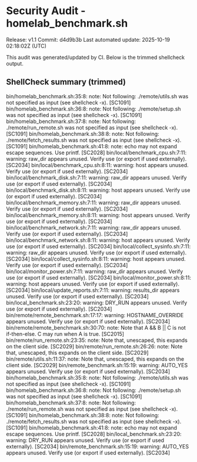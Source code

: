 # Security Audit - homelab_benchmark.sh

Release: v1.1
Commit: d4d9b3b
Last automated update: 2025-10-19 02:18:02Z (UTC)

This audit was generated/updated by CI. Below is the trimmed shellcheck output.

## ShellCheck summary (trimmed)

bin/homelab_benchmark.sh:35:8: note: Not following: ./remote/utils.sh was not specified as input (see shellcheck -x). [SC1091]
bin/homelab_benchmark.sh:36:8: note: Not following: ./remote/setup.sh was not specified as input (see shellcheck -x). [SC1091]
bin/homelab_benchmark.sh:37:8: note: Not following: ./remote/run_remote.sh was not specified as input (see shellcheck -x). [SC1091]
bin/homelab_benchmark.sh:38:8: note: Not following: ./remote/fetch_results.sh was not specified as input (see shellcheck -x). [SC1091]
bin/homelab_benchmark.sh:41:8: note: echo may not expand escape sequences. Use printf. [SC2028]
bin/local/benchmark_cpu.sh:7:11: warning: raw_dir appears unused. Verify use (or export if used externally). [SC2034]
bin/local/benchmark_cpu.sh:8:11: warning: host appears unused. Verify use (or export if used externally). [SC2034]
bin/local/benchmark_disk.sh:7:11: warning: raw_dir appears unused. Verify use (or export if used externally). [SC2034]
bin/local/benchmark_disk.sh:8:11: warning: host appears unused. Verify use (or export if used externally). [SC2034]
bin/local/benchmark_memory.sh:7:11: warning: raw_dir appears unused. Verify use (or export if used externally). [SC2034]
bin/local/benchmark_memory.sh:8:11: warning: host appears unused. Verify use (or export if used externally). [SC2034]
bin/local/benchmark_network.sh:7:11: warning: raw_dir appears unused. Verify use (or export if used externally). [SC2034]
bin/local/benchmark_network.sh:8:11: warning: host appears unused. Verify use (or export if used externally). [SC2034]
bin/local/collect_sysinfo.sh:7:11: warning: raw_dir appears unused. Verify use (or export if used externally). [SC2034]
bin/local/collect_sysinfo.sh:8:11: warning: host appears unused. Verify use (or export if used externally). [SC2034]
bin/local/monitor_power.sh:7:11: warning: raw_dir appears unused. Verify use (or export if used externally). [SC2034]
bin/local/monitor_power.sh:8:11: warning: host appears unused. Verify use (or export if used externally). [SC2034]
bin/local/update_reports.sh:7:11: warning: results_dir appears unused. Verify use (or export if used externally). [SC2034]
bin/local_benchmark.sh:23:20: warning: DRY_RUN appears unused. Verify use (or export if used externally). [SC2034]
bin/remote/remote_benchmark.sh:17:17: warning: HOSTNAME_OVERRIDE appears unused. Verify use (or export if used externally). [SC2034]
bin/remote/remote_benchmark.sh:30:70: note: Note that A && B || C is not if-then-else. C may run when A is true. [SC2015]
bin/remote/run_remote.sh:23:35: note: Note that, unescaped, this expands on the client side. [SC2029]
bin/remote/run_remote.sh:26:26: note: Note that, unescaped, this expands on the client side. [SC2029]
bin/remote/utils.sh:11:37: note: Note that, unescaped, this expands on the client side. [SC2029]
bin/remote_benchmark.sh:15:19: warning: AUTO_YES appears unused. Verify use (or export if used externally). [SC2034]
bin/homelab_benchmark.sh:35:8: note: Not following: ./remote/utils.sh was not specified as input (see shellcheck -x). [SC1091]
bin/homelab_benchmark.sh:36:8: note: Not following: ./remote/setup.sh was not specified as input (see shellcheck -x). [SC1091]
bin/homelab_benchmark.sh:37:8: note: Not following: ./remote/run_remote.sh was not specified as input (see shellcheck -x). [SC1091]
bin/homelab_benchmark.sh:38:8: note: Not following: ./remote/fetch_results.sh was not specified as input (see shellcheck -x). [SC1091]
bin/homelab_benchmark.sh:41:8: note: echo may not expand escape sequences. Use printf. [SC2028]
bin/local_benchmark.sh:23:20: warning: DRY_RUN appears unused. Verify use (or export if used externally). [SC2034]
bin/remote_benchmark.sh:15:19: warning: AUTO_YES appears unused. Verify use (or export if used externally). [SC2034]
